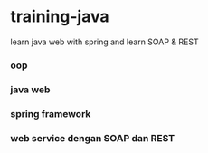 # training-java
learn java web with spring and learn SOAP &amp; REST

### oop ###

### java web ###

### spring framework ###

### web service dengan SOAP dan REST ###

